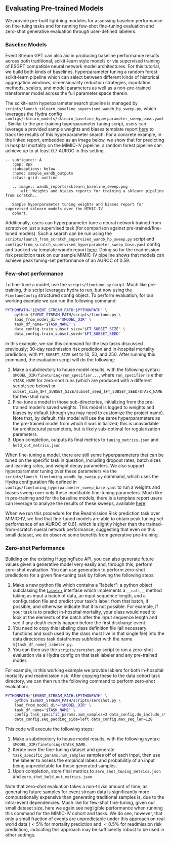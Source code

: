 ## Evaluating Pre-trained Models

We provide pre-built lightning modules for assessing baseline performance on fine-tuing tasks and for running
few-shot fine-tuning evaluation and zero-shot generative evaluation through user-defined labelers.

### Baseline Models

Event Stream GPT can also aid in producing baseline performance results across both traditional, scikit-learn
style models or via supervised training of ESGPT compatible neural network model architectures. For this
tutorial, we build both kinds of baselines, hyperparameter tuning a random forest scikit-learn pipeline which
can select between different kinds of historical aggregation windows, dimensionality reduction strategies,
imputation methods, scalers, and model parameters as well as a non-pre-trained transformer model across the
full parameter space therein.

The scikit-learn hyperparameter search pipeline is managed by
`scripts/launch_sklearn_baseline_supervised_wandb_hp_sweep.py`, which leverages the Hydra config
`configs/sklearn_models/sklearn_baseline_hyperparameter_sweep_base.yaml`. Similar to the pre-training
hyperparameter tuning script, users can leverage a provided sample weights and biases template report
[here](https://api.wandb.ai/links/mmd/f3k2okw8) to track the results of this hyperparameter search. For a
concrete example, in the linked report, embedded as an image below, we show that for predicting in hospital
mortality on the MIMIC-IV pipeline, a random forest pipeline can achieve up to at least 0.7 AUROC in this
setting.

```{eval-rst}
.. subfigure:: A
   :gap: 8px
   :subcaptions: below
   :name: sample_wandb_outputs
   :class-grid: outline

   .. image:: wandb_reports/sklearn_baseline_sweep.png
      :alt: Weights and biases reports for training a sklearn pipeline from scratch..

   Sample hyperparameter tuning weights and biases report for supervised sklearn models over the MIMIC-IV
   cohort.
```

Additionally, users can hyperparameter tune a neural network trained from scratch on just a supervised task
(for comparison against pre-trained/fine-tuned models). Such a search can be run using the
`scripts/launch_from_scratch_supervised_wandb_hp_sweep.py` script and
`configs/from_scratch_supervised_hyperparameter_sweep_base.yaml` config and tracked via template wandb report
[here](https://api.wandb.ai/links/mmd/wq6k5om0). Doing so for the readmission risk prediction task on our
sample MIMIC-IV pipeline shows that models can achieve peak tuning-set performance of an AUROC of 0.59.

### Few-shot performance

To fine-tune a model, use the `scripts/finetune.py` script. Much like pre-training, this script
leverages hydra to run, but now using the `FinetuneConfig` structured config object. To perform evaluation,
for our working example we can run the following command:

```bash
PYTHONPATH="$EVENT_STREAM_PATH:$PYTHONPATH" \
	python $EVENT_STREAM_PATH/scripts/finetune.py \
	load_from_model_dir="$MODEL_DIR" \
	task_df_name="$TASK_NAME" \
	data_config.train_subset_size="$FT_SUBSET_SIZE" \
	data_config.train_subset_seed="$FT_SUBSET_SEED"
```

In this example, we ran this command for the two tasks discussed previously; 30-day readmission risk
prediction and in-hospital mortality prediction, with `FT_SUBSET_SIZE` set to 10, 50, and 250. After running
this command, the evaluation script will do the following:

1. Make a subdirectory to house model results, with the following syntax:
   `$MODEL_DIR/finetuning/run_specifier...`, where `run_specifier` is either `$TASK_NAME` for zero-shot
   runs (which are produced with a different script; see below) or
   `subset_size_$FT_SUBSET_SIZE/subset_seed_$FT_SUBSET_SEED/$TASK_NAME` for few-shot runs.
2. Fine-tune a model in those sub-directories, initializing from the pre-trained model's saved weights. This
   model is logged to weights and biases by default (though you may need to customize the project name).
   Note that, by default, this model will use the same hyperparameters as the pre-trained model from which
   it was initialized; this is unavoidable for architectural parameters, but is likely sub-optimal for
   regularization parameters.
3. Upon completion, outputs its final metrics to `tuning_metrics.json` and `held_out_metrics.json`.

When fine-tuning a model, there are still some hyperparameters that can be tuned on the specific task in
question, including dropout rates, batch sizes and learning rates, and weight decay parameters. We also
support hyperparameter tuning over these parameters via the `scripts/launch_finetuning_wandb_hp_sweep.py`
command, which uses the Hydra configuration file defined in
`configs/finetuning_hyperparameter_sweep_base.yaml` to run a weights and biases sweep over only these
modifiable fine-tuning parameters. Much like in pre-training and for the baseline models, there is a template
report users can leverage to analyze the results of these sweeps, available
[here](https://api.wandb.ai/links/mmd/479cunf7).

When we run this procedure for the Readmission Risk prediction task over MIMIC-IV, we find that fine-tuned
models are able to obtain peak tuning-set performance of an AUROC of 0.61, which is slightly higher than the
trained-from-scratch nueral network performance, suggesting that even on this small dataset, we do observe
some benefits from generative pre-training.

### Zero-shot Performance

Building on the existing HuggingFace API, you can also generate future values given a generative model very
easily and, through this, perform zero-shot evaluation. You can use generation to perform zero-shot
predictions for a given fine-tuning task by following the following steps:

1. Make a new python file which contains a "labeler": a python object subclassing the
   [`Labeler`](EventStream/transformer/zero_shot_labeler.py) interface which implements a `__call__` method
   taking as input a batch of data, an input sequence length, and a configuration file and predict your task's
   label. from that batch, if possible, and otherwise indicate that it is not possible. For example, if your
   task is to predict in-hospital mortality, your class would need to look at the elements of the batch after
   the input sequence length and see if any death events happen before the first discharge event.
2. You need to copy this labeling class definition file (all necessary functions and such used by the class
   must live in that single file) into the data directories task dataframes subfolder with the name
   `${task_df_name}_labeler.py`.
3. You can then use the `scripts/zeroshot.py` script to run a zero-shot evaluation via a Hydra
   config on that task labeler and any pre-trained model.

For example, in this working example we provide lablers for both in-hospital mortality and readmission risk.
After copying these to the data cohort task directory, we can then run the following command to perform
zero-shot evaluation:

```bash
PYTHONPATH="$EVENT_STREAM_PATH:$PYTHONPATH" \
	python $EVENT_STREAM_PATH/scripts/zeroshot.py \
	load_from_model_dir="$MODEL_DIR" \
	task_df_name="$TASK_NAME" \
	config.task_specific_params.num_samples=3 data_config.do_include_start_time_min=True \
	data_config.seq_padding_side=left data_config.max_seq_len=128
```

This code will execute the following steps:

1. Make a subdirectory to house model results, with the following syntax:
   `$MODEL_DIR/finetuning/$TASK_NAME`.
2. Iterate over the fine-tuning dataset and generate `task_specific_params.num_samples` samples off of each
   input, then use the labeler to assess the empirical labels and probabilitiy of an input being unpredictable
   for these generated samples.
3. Upon completion, store final metrics to `zero_shot_tuning_metrics.json` and
   `zero_shot_held_out_metrics.json`.

Note that zero-shot evaluation takes a non-trivial amount of time, as generating future samples for event
stream data is significantly more computationally expensive than generating traditional samples is, due to the
intra-event dependencies. Much like for few-shot fine-tuning, given our small dataset size, here we again see
negligible performance when running this command for the MIMIC-IV cohort and tasks. We do see, however, that
only a small fraction of events are unpredictable under this approach on real world data ($<5\%$ for mortality
prediction and $<0.5\%$ for readmission risk prediction), indicating this approach may be sufficiently robust
to be used in other settings.
